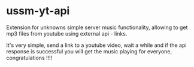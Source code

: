 # ussm-yt-api
Extension for unknowns simple server music functionality, allowing to get mp3 files from youtube using external api - links.

It's very simple, send a link to a youtube video, wait a while and if the api response is successful you will get the music playing for everyone, congratulations !!!!
